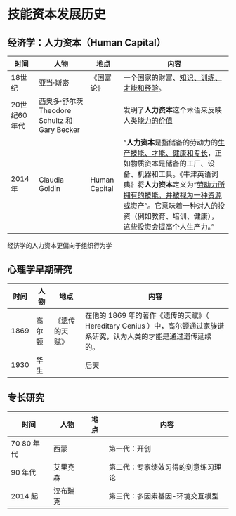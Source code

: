 # 技能资本发展历史

## 经济学：人力资本（Human Capital）

| 时间         | 人物                                          | 地点          | 内容                                                         |
| ------------ | --------------------------------------------- | ------------- | ------------------------------------------------------------ |
| 18世纪       | 亚当·斯密                                     | 《国富论》    | 一个国家的财富、<u>知识、训练、才能和经验</u>。              |
| 20世纪60年代 | 西奥多·舒尔茨 Theodore Schultz 和 Gary Becker |               | 发明了**人力资本**这个术语来反映人类<u>能力的价值</u>        |
| 2014年       | Claudia Goldin                                | Human Capital | “**人力资本**是指储备的劳动力的<u>生产技能、才能、健康和专长</u>，正如物质资本是储备的工厂、设备、机器和工具。《牛津英语词典》将**人力资本**定义为“<u>劳动力所拥有的技能，并被视为一种资源或资产</u>”。它意味着一种对人的投资（例如教育、培训、健康），这些投资会提高个人生产力。” |

经济学的人力资本更偏向于组织行为学

## 心理学早期研究

| 时间 | 人物   | 地点           | 内容                                                         |
| ---- | ------ | -------------- | ------------------------------------------------------------ |
| 1869 | 高尔顿 | 《遗传的天赋》 | 在他的 1869 年的著作《遗传的天赋》（ Hereditary Genius ）中，高尔顿通过家族谱系研究，认为人类的才能是通过遗传延续的。 |
| 1930 | 华生   |                | 后天                                                         |

## 专长研究

| 时间       | 人物     | 地点 | 内容                               |
| ---------- | -------- | ---- | ---------------------------------- |
| 70 80 年代 | 西蒙     |      | 第一代：开创                       |
| 90 年代    | 艾里克森 |      | 第二代：专家绩效习得的刻意练习理论 |
| 2014 起    | 汉布瑞克 |      | 第三代：多因素基因-环境交互模型    |

